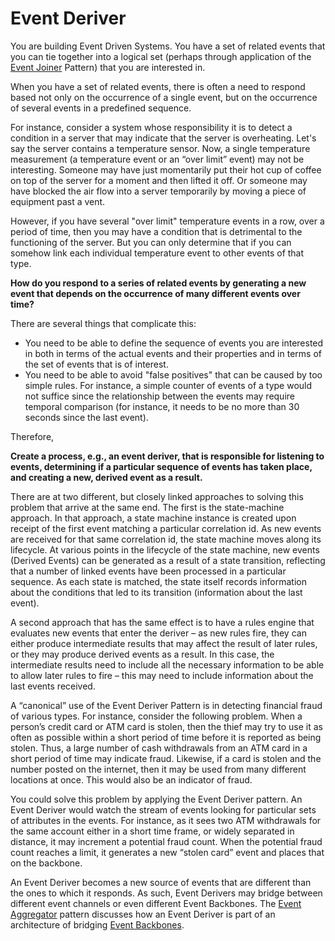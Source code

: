 # Event Deriver
You are building Event Driven Systems. You have a set of related events that you can tie together into a logical set (perhaps through application of the [Event Joiner](Event-Joiner.md) Pattern) that you are interested in.

When you have a set of related events, there is often a need to respond based not only on the occurrence of a single event, but on the occurrence of several events in a predefined sequence.

For instance, consider a system whose responsibility it is to detect a condition in a server that may indicate that the server is overheating. Let's say the server contains a temperature sensor. Now, a single temperature measurement (a temperature event or an “over limit” event) may not be interesting. Someone may have just momentarily put their hot cup of coffee on top of the server for a moment and then lifted it off. Or someone may have blocked the air flow into a server temporarily by moving a piece of equipment past a vent.

However, if you have several "over limit" temperature events in a row, over a period of time, then you may have a condition that is detrimental to the functioning of the server. But you can only determine that if you can somehow link each individual temperature event to other events of that type.

**How do you respond to a series of related events by generating a new event that depends on the occurrence of many different events over time?**

There are several things that complicate this:

+ You need to be able to define the sequence of events you are interested in both in terms of the actual events and their properties and in terms of the set of events that is of interest. 
+ You need to be able to avoid "false positives" that can be caused by too simple rules. For instance, a simple counter of events of a type would not suffice since the relationship between the events may require temporal comparison (for instance, it needs to be no more than 30 seconds since the last event). 

Therefore,

**Create a process, e.g., an event deriver, that is responsible for listening to events, determining if a particular sequence of events has taken place, and creating a new, derived event as a result.**

There are at two different, but closely linked approaches to solving this problem that arrive at the same end. The first is the state-machine approach. In that approach, a state machine instance is created upon receipt of the first event matching a particular correlation id. As new events are received for that same correlation id, the state machine moves along its lifecycle. At various points in the lifecycle of the state machine, new events (Derived Events) can be generated as a result of a state transition, reflecting that a number of linked events have been processed in a particular sequence. As each state is matched, the state itself records information about the conditions that led to its transition (information about the last event).

A second approach that has the same effect is to have a rules engine that evaluates new events that enter the deriver – as new rules fire, they can either produce intermediate results that may affect the result of later rules, or they may produce derived events as a result. In this case, the intermediate results need to include all the necessary information to be able to allow later rules to fire – this may need to include information about the last events received.

A “canonical” use of the Event Deriver Pattern is in detecting financial fraud of various types.  For instance, consider the following problem.  When a person’s credit card or ATM card is stolen, then the thief may try to use it as often as possible within a short period of time before it is reported as being stolen.  Thus, a large number of cash withdrawals from an ATM card in a short period of time may indicate fraud.  Likewise, if a card is stolen and the number posted on the internet, then it may be used from many different locations at once.  This would also be an indicator of fraud.

You could solve this problem by applying the Event Deriver pattern.  An Event Deriver would watch the stream of events looking for particular sets of attributes in the events.  For instance, as it sees two ATM withdrawals for the same account either in a short time frame, or widely separated in distance, it may increment a potential fraud count.  When the potential fraud count reaches a limit, it generates a new “stolen card” event and places that on the backbone.

An Event Deriver becomes a new source of events that are different than the ones to which it responds. As such, Event Derivers may bridge between different event channels or even different Event Backbones. The [Event Aggregator](Event-Aggregator.md) pattern discusses how an Event Deriver is part of an architecture of bridging [Event Backbones](Event-Backbone.md).
